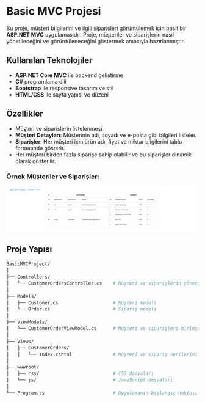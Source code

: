 # Basic MVC Projesi

Bu proje, müşteri bilgilerini ve ilgili siparişleri görüntülemek için basit bir **ASP.NET MVC** uygulamasıdır. Proje, müşteriler ve siparişlerin nasıl yönetileceğini ve görüntüleneceğini göstermek amacıyla hazırlanmıştır.

## Kullanılan Teknolojiler

- **ASP.NET Core MVC** ile backend geliştirme
- **C#** programlama dili
- **Bootstrap** ile responsive tasarım ve stil
- **HTML/CSS** ile sayfa yapısı ve düzeni

## Özellikler

- Müşteri ve siparişlerin listelenmesi.
- **Müşteri Detayları**: Müşterinin adı, soyadı ve e-posta gibi bilgileri listeler.
- **Siparişler**: Her müşteri için ürün adı, fiyat ve miktar bilgilerini tablo formatında gösterir.
- Her müşteri birden fazla siparişe sahip olabilir ve bu siparişler dinamik olarak gösterilir.

### Örnek Müşteriler ve Siparişler:
![alt text](img/Customer_Order.png)


## Proje Yapısı

```bash
BasicMVCProject/
│
├── Controllers/
│   └── CustomerOrdersController.cs    # Müşteri ve siparişlerin yönetimi için controller
│
├── Models/
│   ├── Customer.cs                    # Müşteri modeli
│   └── Order.cs                       # Sipariş modeli
│
├── ViewModels/
│   └── CustomerOrderViewModel.cs      # Müşteri ve siparişleri birleştiren ViewModel
│
├── Views/
│   ├── CustomerOrders/
│   │   └── Index.cshtml               # Müşteri ve sipariş verilerini gösteren view
│
├── wwwroot/
│   ├── css/                           # CSS dosyaları
│   └── js/                            # JavaScript dosyaları
│
└── Program.cs                         # Uygulamanın başlangıç noktası
